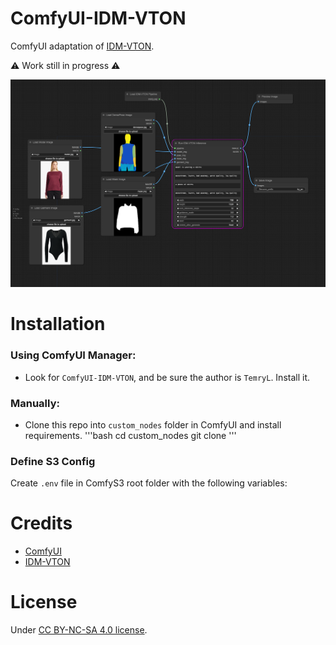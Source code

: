 # ComfyUI-IDM-VTON
ComfyUI adaptation of [IDM-VTON](https://github.com/yisol/IDM-VTON).

:warning: Work still in progress :warning:

![workflow](./assets/workflow.png)

# Installation

### Using ComfyUI Manager:

- Look for ```ComfyUI-IDM-VTON```, and be sure the author is ```TemryL```. Install it.

### Manually:
- Clone this repo into `custom_nodes` folder in ComfyUI and install requirements.
'''bash
cd custom_nodes
git clone 
'''

### Define S3 Config
Create `.env` file in ComfyS3 root folder with the following variables:

# Credits
- [ComfyUI](https://github.com/comfyanonymous/ComfyUI)
- [IDM-VTON](https://github.com/yisol/IDM-VTON)

# License
Under [CC BY-NC-SA 4.0 license](https://creativecommons.org/licenses/by-nc-sa/4.0/legalcode).
